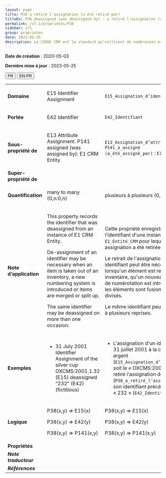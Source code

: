 ```yaml
---
layout: page
title: P38 a retiré l'assignation (a été retiré par)
titleEn: P38 deassigned (was deassigned by) - a retiré l'assignation (a été retiré par)
permalink: /v7.1/proprietes/P38
sidebar: v71
group: proprietes
date: 2023-05-25
description: Le CIDOC CRM est le standard qu’utilisent de nombreuses organisations pour l’échange et l’intégration de jeux de données et de spécifications patrimoniales. Il est développé et maintenu à jour exclusivement en anglais par le CRM SIG, un sous-groupe du Conseil international des musées (ICOM). Ceci est une traduction officielle en français développée par la Traduction en français du CIDOC CRM, une initiative qui offre une version française à jour et accessible ouvertement et gratuitement du standard CIDOC CRM et en démocratise l'usage dans la communauté patrimoniale francophone. ------------ The CIDOC CRM is the standard used by many heritage organizations for the exchange and integration of museum collection datasets and specifications. It is developed and maintained exclusively in English by the CRM SIG, a subgroup of the International Council of Museums (ICOM). This is an official translation developed by the Traduction en français du CIDOC CRM, an initiative offering an open, up-to-date, and free French version of the CIDOC CRM standard, and democratizing its use in the francophone heritage community.
---
```


**Date de création** : 2020-05-03

**Dernière mise à jour** : 2023-05-25

<div class="lang-buttons">
 <button id="fr" class="activate">FR</button>
 <button id="en-fr">EN-FR</button>
</div>

<table>
<tbody>
<tr>
<td><strong>Domaine</strong></td>
<td class="en">
<p>E15 Identifier Assignment</p>
</td>
<td>
<p><code class="language-plaintext highlighter-rouge">E15_Assignation_d’identifiant</code></p>
</td>
</tr>
<tr>
<td><strong>Portée</strong></td>
<td class="en">
<p>E42 Identifier</p>
</td>
<td>
<p><code class="language-plaintext highlighter-rouge">E42_Identifiant</code></p>
</td>
</tr>
<tr>
<td><strong>Sous-propriété de</strong></td>
<td class="en">
<p>E13 Attribute Assignment. P141 assigned (was assigned by): E1 CRM Entity</p>
</td>
<td>
<p><code class="language-plaintext highlighter-rouge">E13_Assignation_d’attribut</code>. <code class="language-plaintext highlighter-rouge">P141_a_assigné (a_été_assigné_par)</code> : <code class="language-plaintext highlighter-rouge">E1_Entité_CRM</code></p>
</td>
</tr>
<tr>
<td><strong>Super-propriété de</strong></td>
<td class="en">
</td>
<td>
</td>
</tr>
<tr>
<td><strong>Quantification</strong></td>
<td class="en">
<p>many to many (0,n:0,n)</p>
</td>
<td>
<p>plusieurs à plusieurs (0,n:0,n)</p>
</td>
</tr>
<tr>
<td><strong>Note d’application</strong></td>
<td class="en">
<p>This property records the identifier that was deassigned from an instance of E1 CRM Entity.</p>
<p>De-assignment of an identifier may be necessary when an item is taken out of an inventory, a new numbering system is introduced or items are merged or split up.</p>
<p>The same identifier may be deassigned on more than one occasion.</p>
</td>
<td>
<p>Cette propriété enregistre l'identifiant d'une instance de <code class="language-plaintext highlighter-rouge">E1_Entité_CRM</code> pour lequel une assignation a été retirée.</p>
<p>Le retrait de l'assignation d'un identifiant peut être nécessaire lorsqu'un élément est retiré d'un inventaire, qu'un nouveau système de numérotation est introduit ou que les éléments sont fusionnés ou divisés.</p>
<p>Le même identifiant peut être retiré à plusieurs reprises.</p>
</td>
</tr>
<tr>
<td><strong>Exemples</strong></td>
<td class="en">
<ul>
<li><p>31 July 2001 Identifier Assignment of the silver cup OXCMS:2001.1.32 (E15) deassigned “232” (E42) (fictitious) </p>
</li>
</ul>
</td>
<td>
<ul>
<li><p>L'assignation d'un identifiant le 31 juillet 2001 à la coupe en argent (<code class="language-plaintext highlighter-rouge">E15_Assignation_d’identifiant</code>) soit le « OXCMS:2001.1.32 » a retiré l'assignation de (<code class="language-plaintext highlighter-rouge">P38_a_retiré_l’assignation</code>) son identifiant précédent « 232 »  (<code class="language-plaintext highlighter-rouge">E42_Identifiant</code>) (fictif)</p>
</li>
</ul>
</td>
</tr>
<tr>
<td><strong>Logique</strong></td>
<td class="en">
<p>P38(x,y) ⇒ E15(x)</p>
<p>P38(x,y) ⇒ E42(y)</p>
<p>P38(x,y) ⇒ P141(x,y) </p>
</td>
<td>
<p>P38(x,y) ⇒ E15(x)</p>
<p>P38(x,y) ⇒ E42(y)</p>
<p>P38(x,y) ⇒ P141(x,y) </p>
</td>
</tr>
<tr>
<td><strong>Propriétés</strong></td>
<td class="en">
</td>
<td>
</td>
</tr>
<tr>
<td><strong><em>Note traducteur</em></strong></td>
<td colspan="2">
</td>
</tr>
<tr>
<td><strong><em>Références</em></strong></td>
<td colspan="2">
</td>
</tr>
</tbody>
</table>
